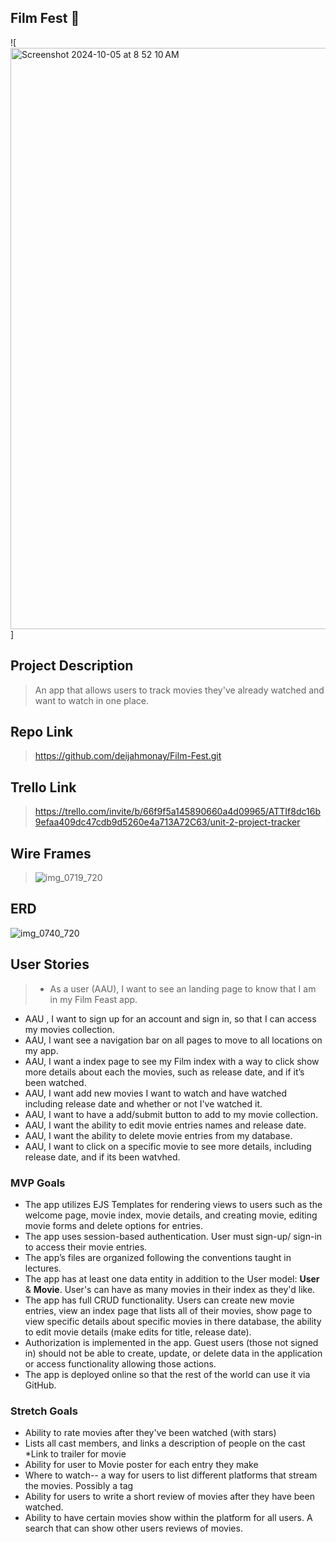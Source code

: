 ## Film Fest  🍿
![<img width="930" alt="Screenshot 2024-10-05 at 8 52 10 AM" src="https://github.com/user-attachments/assets/c1c6aa7c-9964-4f79-b4e1-4e10a01b42dc">]


## Project Description
> An app that allows users to track movies they've already watched and want to watch in one place.

## Repo Link
> https://github.com/deijahmonay/Film-Fest.git

## Trello Link
>https://trello.com/invite/b/66f9f5a145890660a4d09965/ATTIf8dc16b9efaa409dc47cdb9d5260e4a713A72C63/unit-2-project-tracker

## Wire Frames
> ![img_0719_720](https://media.git.generalassemb.ly/user/53181/files/04dc9f09-e24a-4403-9973-6dff363bd914)

## ERD
>
![img_0740_720](https://media.git.generalassemb.ly/user/53181/files/2eaab435-f83a-439b-8473-ea6b392b6316)


## User Stories
> * As a user (AAU), I want to see an  landing page to know that I am in my Film Feast app.
* AAU , I want to sign up for an account and sign in, so that I can access my movies collection.
* AAU, I want see a navigation bar on all pages to move to all locations on my app.
* AAU, I want a index page to see my Film index with a way to click show more details about each the movies, such as release date, and if it’s been watched.
* AAU, I want add new movies I want to watch and have watched including release date and whether or not I've watched it. 
* AAU,  I want to have a add/submit  button to add to my movie collection.
* AAU, I want the ability to edit movie entries names and release date. 
* AAU, I want the ability to delete movie entries from my database.
* AAU, I want to click on a specific movie to see more details, including release date, and if its been watvhed.

### MVP Goals
* The app utilizes EJS Templates for rendering views to users such as the welcome page, movie index, movie details, and creating movie, editing movie forms and delete options for entries.
* The app uses session-based authentication. User must sign-up/ sign-in to access their movie entries.
* The app’s files are organized following the conventions taught in lectures.
* The app has at least one data entity in addition to the User model: **User** & **Movie**. User's can have as many movies in their index as they'd like.
* The app has full CRUD functionality. Users can create new movie entries, view an index page that lists all of their movies, show page to view specific details about specific movies in there database, the ability to edit movie details (make edits for title, release date).
* Authorization is implemented in the app. Guest users (those not signed in) should not be able to create, update, or delete data in the application or access functionality allowing those actions.
* The app is deployed online so that the rest of the world can use it via GitHub.

### Stretch Goals
* Ability to rate movies after they've been watched (with stars)
* Lists all cast members, and links a description of people on the cast
*Link to trailer for movie 
* Ability for user to Movie poster for each entry they make
* Where to watch-- a way for users to list different platforms that stream the movies. Possibly a tag
* Ability for users to write a short review of movies after they have been watched.
* Ability to have certain movies show within the platform for all users. A search that can show other users reviews of movies.
